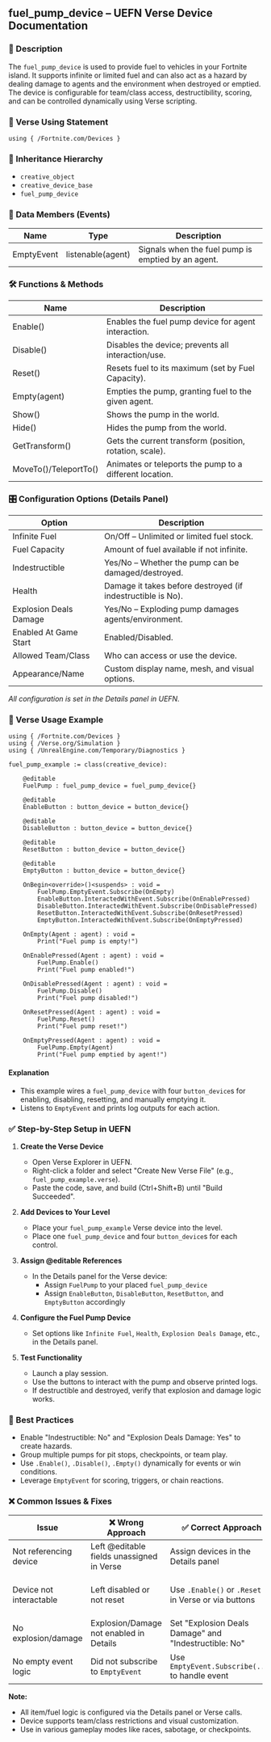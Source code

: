 ## fuel_pump_device – UEFN Verse Device Documentation

### 🔹 Description
The `fuel_pump_device` is used to provide fuel to vehicles in your Fortnite island. It supports infinite or limited fuel and can also act as a hazard by dealing damage to agents and the environment when destroyed or emptied. The device is configurable for team/class access, destructibility, scoring, and can be controlled dynamically using Verse scripting.

### 🧱 Verse Using Statement
```verse
using { /Fortnite.com/Devices }
```

### 🔗 Inheritance Hierarchy
- `creative_object`
- `creative_device_base`
- `fuel_pump_device`

### 🧹 Data Members (Events)
| Name       | Type             | Description                                      |
|------------|------------------|--------------------------------------------------|
| EmptyEvent | listenable(agent) | Signals when the fuel pump is emptied by an agent. |

### 🛠️ Functions & Methods
| Name        | Description                                        |
|-------------|----------------------------------------------------|
| Enable()    | Enables the fuel pump device for agent interaction. |
| Disable()   | Disables the device; prevents all interaction/use.  |
| Reset()     | Resets fuel to its maximum (set by Fuel Capacity).  |
| Empty(agent)| Empties the pump, granting fuel to the given agent.|
| Show()      | Shows the pump in the world.                        |
| Hide()      | Hides the pump from the world.                      |
| GetTransform() | Gets the current transform (position, rotation, scale). |
| MoveTo()/TeleportTo() | Animates or teleports the pump to a different location. |

### 🎛 Configuration Options (Details Panel)
| Option                   | Description                                                           |
|--------------------------|-----------------------------------------------------------------------|
| Infinite Fuel            | On/Off – Unlimited or limited fuel stock.                              |
| Fuel Capacity            | Amount of fuel available if not infinite.                              |
| Indestructible           | Yes/No – Whether the pump can be damaged/destroyed.                    |
| Health                   | Damage it takes before destroyed (if indestructible is No).            |
| Explosion Deals Damage   | Yes/No – Exploding pump damages agents/environment.                     |
| Enabled At Game Start    | Enabled/Disabled.                                                      |
| Allowed Team/Class       | Who can access or use the device.                                      |
| Appearance/Name          | Custom display name, mesh, and visual options.                         |

*All configuration is set in the Details panel in UEFN.*

### 🧰 Verse Usage Example
```verse
using { /Fortnite.com/Devices }
using { /Verse.org/Simulation }
using { /UnrealEngine.com/Temporary/Diagnostics }

fuel_pump_example := class(creative_device):

    @editable
    FuelPump : fuel_pump_device = fuel_pump_device{}

    @editable
    EnableButton : button_device = button_device{}

    @editable
    DisableButton : button_device = button_device{}

    @editable
    ResetButton : button_device = button_device{}

    @editable
    EmptyButton : button_device = button_device{}

    OnBegin<override>()<suspends> : void =
        FuelPump.EmptyEvent.Subscribe(OnEmpty)
        EnableButton.InteractedWithEvent.Subscribe(OnEnablePressed)
        DisableButton.InteractedWithEvent.Subscribe(OnDisablePressed)
        ResetButton.InteractedWithEvent.Subscribe(OnResetPressed)
        EmptyButton.InteractedWithEvent.Subscribe(OnEmptyPressed)

    OnEmpty(Agent : agent) : void =
        Print("Fuel pump is empty!")

    OnEnablePressed(Agent : agent) : void =
        FuelPump.Enable()
        Print("Fuel pump enabled!")

    OnDisablePressed(Agent : agent) : void =
        FuelPump.Disable()
        Print("Fuel pump disabled!")

    OnResetPressed(Agent : agent) : void =
        FuelPump.Reset()
        Print("Fuel pump reset!")

    OnEmptyPressed(Agent : agent) : void =
        FuelPump.Empty(Agent)
        Print("Fuel pump emptied by agent!")
```

#### Explanation
- This example wires a `fuel_pump_device` with four `button_device`s for enabling, disabling, resetting, and manually emptying it.
- Listens to `EmptyEvent` and prints log outputs for each action.

### ✅ Step-by-Step Setup in UEFN
1. **Create the Verse Device**
   - Open Verse Explorer in UEFN.
   - Right-click a folder and select "Create New Verse File" (e.g., `fuel_pump_example.verse`).
   - Paste the code, save, and build (Ctrl+Shift+B) until "Build Succeeded".

2. **Add Devices to Your Level**
   - Place your `fuel_pump_example` Verse device into the level.
   - Place one `fuel_pump_device` and four `button_device`s for each control.

3. **Assign @editable References**
   - In the Details panel for the Verse device:
     - Assign `FuelPump` to your placed `fuel_pump_device`
     - Assign `EnableButton`, `DisableButton`, `ResetButton`, and `EmptyButton` accordingly

4. **Configure the Fuel Pump Device**
   - Set options like `Infinite Fuel`, `Health`, `Explosion Deals Damage`, etc., in the Details panel.

5. **Test Functionality**
   - Launch a play session.
   - Use the buttons to interact with the pump and observe printed logs.
   - If destructible and destroyed, verify that explosion and damage logic works.

### 🧠 Best Practices
- Enable "Indestructible: No" and "Explosion Deals Damage: Yes" to create hazards.
- Group multiple pumps for pit stops, checkpoints, or team play.
- Use `.Enable()`, `.Disable()`, `.Empty()` dynamically for events or win conditions.
- Leverage `EmptyEvent` for scoring, triggers, or chain reactions.

### ❌ Common Issues & Fixes
| Issue                   | ❌ Wrong Approach                          | ✅ Correct Approach                                         | Explanation                                           |
|------------------------|----------------------------------------------|--------------------------------------------------------------|-------------------------------------------------------|
| Not referencing device | Left @editable fields unassigned in Verse    | Assign devices in the Details panel                          | Required for Verse interaction                        |
| Device not interactable| Left disabled or not reset                   | Use `.Enable()` or `.Reset()` in Verse or via buttons        | Must be enabled and stocked for use                  |
| No explosion/damage    | Explosion/Damage not enabled in Details      | Set "Explosion Deals Damage" and "Indestructible: No"        | Needed for hazard gameplay                           |
| No empty event logic   | Did not subscribe to `EmptyEvent`            | Use `EmptyEvent.Subscribe(...)` to handle event              | Needed for scoring/reward logic                      |

**Note:**
- All item/fuel logic is configured via the Details panel or Verse calls.
- Device supports team/class restrictions and visual customization.
- Use in various gameplay modes like races, sabotage, or checkpoints.

